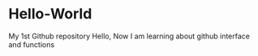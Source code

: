 # Hello-World
My 1st Github repository
Hello, 
  Now I am learning about github interface and functions

